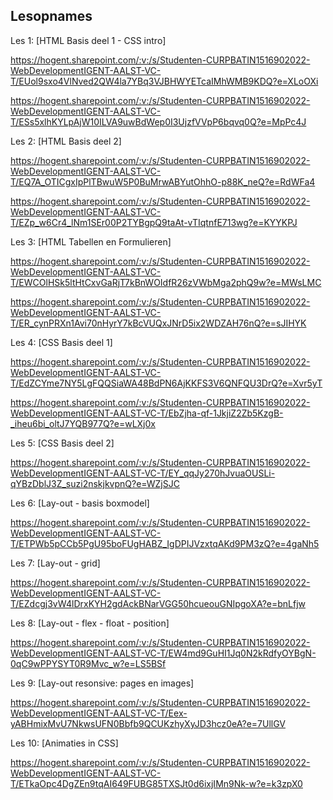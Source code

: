 ## Lesopnames


Les 1: [HTML Basis deel 1 - CSS intro]   

https://hogent.sharepoint.com/:v:/s/Studenten-CURPBATIN1516902022-WebDevelopmentIGENT-AALST-VC-T/EUol9sxo4VlNved2QW4la7YBq3VJBHWYETcaIMhWMB9KDQ?e=XLoOXi

https://hogent.sharepoint.com/:v:/s/Studenten-CURPBATIN1516902022-WebDevelopmentIGENT-AALST-VC-T/ESs5xlhKYLpAjW10ILVA9uwBdWep0I3UjzfVVpP6bqvq0Q?e=MpPc4J

Les 2: [HTML Basis deel 2]

https://hogent.sharepoint.com/:v:/s/Studenten-CURPBATIN1516902022-WebDevelopmentIGENT-AALST-VC-T/EQ7A_OTICgxIpPlTBwuW5P0BuMrwABYutOhhO-p88K_neQ?e=RdWFa4

https://hogent.sharepoint.com/:v:/s/Studenten-CURPBATIN1516902022-WebDevelopmentIGENT-AALST-VC-T/EZp_w6Cr4_lNm1SEr00P2TYBgpQ9taAt-vTIqtnfE713wg?e=KYYKPJ

Les 3: [HTML Tabellen en Formulieren]

https://hogent.sharepoint.com/:v:/s/Studenten-CURPBATIN1516902022-WebDevelopmentIGENT-AALST-VC-T/EWCOlHSk5ltHtCxvGaRjT7kBnWOIdfR26zVWbMga2phQ9w?e=MWsLMC

https://hogent.sharepoint.com/:v:/s/Studenten-CURPBATIN1516902022-WebDevelopmentIGENT-AALST-VC-T/ER_cynPRXn1Avi70nHyrY7kBcVUQxJNrD5ix2WDZAH76nQ?e=sJIHYK

Les 4: [CSS Basis deel 1]

https://hogent.sharepoint.com/:v:/s/Studenten-CURPBATIN1516902022-WebDevelopmentIGENT-AALST-VC-T/EdZCYme7NY5LgFQQSiaWA48BdPN6AjKKFS3V6QNFQU3DrQ?e=Xvr5yT

https://hogent.sharepoint.com/:v:/s/Studenten-CURPBATIN1516902022-WebDevelopmentIGENT-AALST-VC-T/EbZjha-qf-1JkjiZ2Zb5KzgB-_iheu6bi_oltJ7YQB977Q?e=wLXj0x

Les 5: [CSS Basis deel 2]

https://hogent.sharepoint.com/:v:/s/Studenten-CURPBATIN1516902022-WebDevelopmentIGENT-AALST-VC-T/EY_qqJy270hJvuaOUSLi-qYBzDblJ3Z_suzi2nskjkvpnQ?e=WZjSJC

Les 6: [Lay-out - basis boxmodel]

https://hogent.sharepoint.com/:v:/s/Studenten-CURPBATIN1516902022-WebDevelopmentIGENT-AALST-VC-T/ETPWb5pCCb5PgU95boFUgHABZ_IgDPIJVzxtqAKd9PM3zQ?e=4gaNh5


Les 7: [Lay-out - grid]

https://hogent.sharepoint.com/:v:/s/Studenten-CURPBATIN1516902022-WebDevelopmentIGENT-AALST-VC-T/EZdcgj3vW4lDrxKYH2gdAckBNarVGG50hcueouGNIpgoXA?e=bnLfjw

Les 8: [Lay-out - flex - float - position]

https://hogent.sharepoint.com/:v:/s/Studenten-CURPBATIN1516902022-WebDevelopmentIGENT-AALST-VC-T/EW4md9GuHI1Jq0N2kRdfyOYBgN-0qC9wPPYSYT0R9Mvc_w?e=LS5BSf

Les 9: [Lay-out resonsive: pages en images]

https://hogent.sharepoint.com/:v:/s/Studenten-CURPBATIN1516902022-WebDevelopmentIGENT-AALST-VC-T/Eex-yABHmixMvU7NkwsUFN0Bbfb9QCUKzhyXyJD3hcz0eA?e=7UllGV

Les 10: [Animaties in CSS]

https://hogent.sharepoint.com/:v:/s/Studenten-CURPBATIN1516902022-WebDevelopmentIGENT-AALST-VC-T/ETkaOpc4DgZEn9tqAI649FUBG85TXSJt0d6ixjIMn9Nk-w?e=k3zpX0
